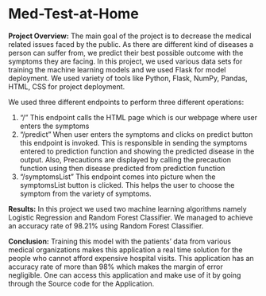 # Med-Test-at-Home

**Project Overview:**
The main goal of the project is to decrease the medical related issues faced by the public. As there are different kind of diseases a person can suffer from, we predict their best possible outcome with the symptoms they are facing. In this project, we used various data sets for training the machine learning models and we used Flask for model deployment. We used variety of tools like Python, Flask, NumPy, Pandas, HTML, CSS for project deployment.

We used three different endpoints to perform three different operations: 
1. “/”
This endpoint calls the HTML page which is our webpage where user enters the symptoms
2. “/predict”
When user enters the symptoms and clicks on predict button this endpoint is invoked. This is responsible in sending the symptoms entered to prediction function and showing the predicted disease in the output. Also, Precautions are displayed by calling the precaution function using then disease predicted from prediction function
3. “/symptomsList”
This endpoint comes into picture when the symptomsList button is clicked. This helps the user to choose the symptom from the variety of symptoms.

**Results:**
In this project we used two machine learning algorithms namely Logistic Regression and Random Forest Classifier. We managed to achieve an accuracy rate of 98.21% using Random Forest Classifier.

**Conclusion:**
Training this model with the patients’ data from various medical organizations makes this application a real time solution for the people who cannot afford expensive hospital visits. This application has an accuracy rate of more than 98% which makes the margin of error negligible. One can access this application and make use of it by going through the Source code for the Application.

